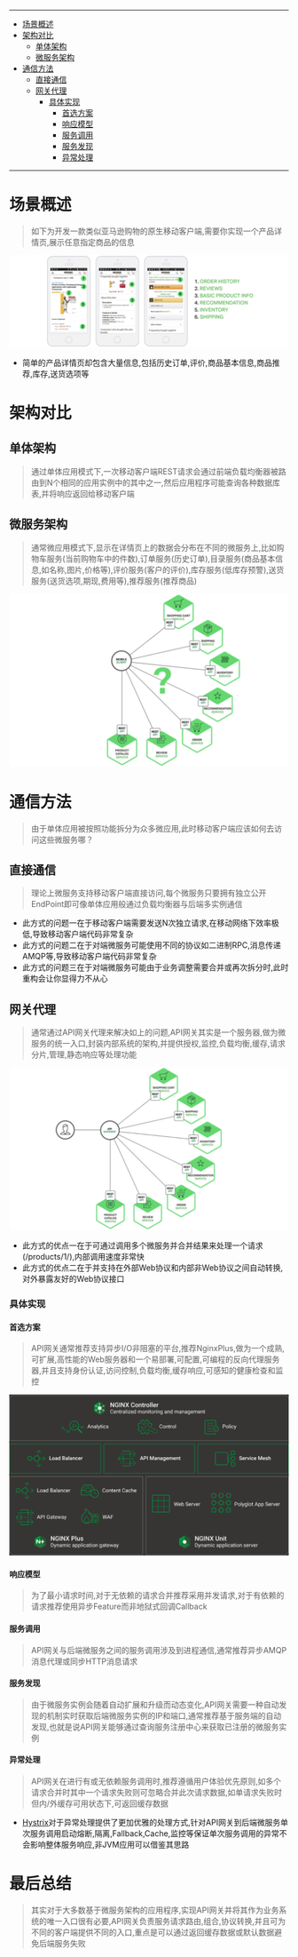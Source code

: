 

----
* [场景概述](#场景概述)
* [架构对比](#架构对比)
  * [单体架构](#单体架构)
  * [微服务架构](#微服务架构)
* [通信方法](#通信方法)
  * [直接通信](#直接通信)
  * [网关代理](#网关代理)
    * [具体实现](#具体实现)
      * [首选方案](#首选方案)
      * [响应模型](#响应模型)
      * [服务调用](#服务调用)
      * [服务发现](#服务发现)
      * [异常处理](#异常处理)
----

# 场景概述

> 如下为开发一款类似亚马逊购物的原生移动客户端,需要你实现一个产品详情页,展示任意指定商品的信息

![image-20190201095112571](用API网关构建微服务.assets/image-20190201095112571-8985872.png)

* 简单的产品详情页却包含大量信息,包括历史订单,评价,商品基本信息,商品推荐,库存,送货选项等

# 架构对比

## 单体架构

> 通过单体应用模式下,一次移动客户端REST请求会通过前端负载均衡器被路由到N个相同的应用实例中的其中之一,然后应用程序可能查询各种数据库表,并将响应返回给移动客户端

## 微服务架构

> 通常微应用模式下,显示在详情页上的数据会分布在不同的微服务上,比如购物车服务(当前购物车中的件数),订单服务(历史订单),目录服务(商品基本信息,如名称,图片,价格等),评价服务(客户的评价),库存服务(低库存预警),送货服务(送货选项,期现,费用等),推荐服务(推荐商品)

![image-20190201101257519](用API网关构建微服务.assets/image-20190201101257519-8987177.png)

# 通信方法

> 由于单体应用被按照功能拆分为众多微应用,此时移动客户端应该如何去访问这些微服务哪？

## 直接通信

> 理论上微服务支持移动客户端直接访问,每个微服务只要拥有独立公开EndPoint即可像单体应用般通过负载均衡器与后端多实例通信

* 此方式的问题一在于移动客户端需要发送N次独立请求,在移动网络下效率极低,导致移动客户端代码非常复杂
* 此方式的问题二在于对端微服务可能使用不同的协议如二进制RPC,消息传递AMQP等,导致移动客户端代码非常复杂
* 此方式的问题三在于对端微服务可能由于业务调整需要合并或再次拆分时,此时重构会让你显得力不从心

## 网关代理

> 通常通过API网关代理来解决如上的问题,API网关其实是一个服务器,做为微服务的统一入口,封装内部系统的架构,并提供授权,监控,负载均衡,缓存,请求分片,管理,静态响应等处理功能

![image-20190201105603567](用API网关构建微服务.assets/image-20190201105603567-8989763.png)

* 此方式的优点一在于可通过调用多个微服务并合并结果来处理一个请求(/products/1/),内部调用速度非常快
* 此方式的优点二在于并支持在外部Web协议和内部非Web协议之间自动转换,对外暴露友好的Web协议接口

### 具体实现

#### 首选方案

> API网关通常推荐支持异步I/O非阻塞的平台,推荐NginxPlus,做为一个成熟,可扩展,高性能的Web服务器和一个易部署,可配置,可编程的反向代理服务器,并且支持身份认证,访问控制,负载均衡,缓存响应,可感知的健康检查和监控

![image-20190201111455287](用API网关构建微服务.assets/image-20190201111455287-8990895.png)

#### 响应模型

> 为了最小请求时间,对于无依赖的请求合并推荐采用并发请求,对于有依赖的请求推荐使用异步Feature而非地狱式回调Callback

#### 服务调用

> API网关与后端微服务之间的服务调用涉及到进程通信,通常推荐异步AMQP消息代理或同步HTTP消息请求

#### 服务发现

> 由于微服务实例会随着自动扩展和升级而动态变化,API网关需要一种自动发现的机制实时获取后端微服务实例的IP和端口,通常推荐基于服务端的自动发现,也就是说API网关能够通过查询服务注册中心来获取已注册的微服务实例

#### 异常处理

> API网关在进行有或无依赖服务调用时,推荐遵循用户体验优先原则,如多个请求合并时其中一个请求失败则可忽略合并此次请求数据,如单请求失败时但内/外缓存可用状态下,可返回缓存数据

* [Hystrix](https://github.com/Netflix/Hystrix)对于异常处理提供了更加优雅的处理方式,针对API网关到后端微服务单次服务调用启动熔断,隔离,Fallback,Cache,监控等保证单次服务调用的异常不会影响整体服务响应,非JVM应用可以借鉴其思路

# 最后总结

> 其实对于大多数基于微服务架构的应用程序,实现API网关并将其作为业务系统的唯一入口很有必要,API网关负责服务请求路由,组合,协议转换,并且可为不同的客户端提供不同的入口,重点是可以通过返回缓存数据或默认数据避免后端服务失败